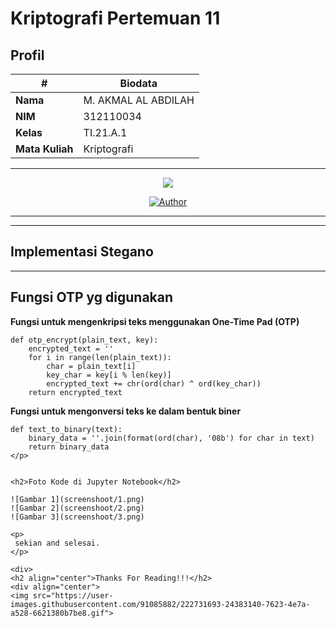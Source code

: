 # Kriptografi Pertemuan 11


## Profil
| #               | Biodata                      |
| --------------- | ---------------------------- |
| **Nama**        | M. AKMAL AL ABDILAH          |
| **NIM**         | 312110034                    |
| **Kelas**       | TI.21.A.1                    |
| **Mata Kuliah** | Kriptografi                  |




<hr>

<p align="center">
 <img src="https://user-images.githubusercontent.com/91085882/137566814-9c8c078c-1c3e-475c-b23d-7f4922f74beb.gif"/>
</p>
<p align="center">
<a href="https://github.com/akmalabdilah"><img title="Author" src="https://img.shields.io/discord/102860784329052160?color=BLUE&label=M.%20AKMAL%20AL%20ABDILAH1&logo=GITHUB&logoColor=BLACK&style=plastic"></a>
<p align="center">



<hr>


<hr>

## Implementasi Stegano

<hr>

<p>

<h2>Fungsi OTP yg digunakan</h2>

<b>Fungsi untuk mengenkripsi teks menggunakan One-Time Pad (OTP)</b>

```
def otp_encrypt(plain_text, key):
    encrypted_text = ''
    for i in range(len(plain_text)):
        char = plain_text[i]
        key_char = key[i % len(key)]
        encrypted_text += chr(ord(char) ^ ord(key_char))
    return encrypted_text
```
<b>Fungsi untuk mengonversi teks ke dalam bentuk biner</b>
```
def text_to_binary(text):
    binary_data = ''.join(format(ord(char), '08b') for char in text)
    return binary_data
</p>


<h2>Foto Kode di Jupyter Notebook</h2>

![Gambar 1](screenshoot/1.png)
![Gambar 2](screenshoot/2.png)
![Gambar 3](screenshoot/3.png)

<p>
 sekian and selesai.
</p>

<div>
<h2 align="center">Thanks For Reading!!!</h2>
<div align="center">
<img src="https://user-images.githubusercontent.com/91085882/222731693-24383140-7623-4e7a-a528-6621380b7be8.gif">
